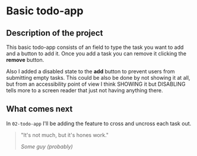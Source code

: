 # Basic todo-app

## Description of the project

This basic todo-app consists of an field to type the task you want to add and a button to add it.
Once you add a task you can remove it clicking the **remove** button.

Also I added a disabled state to the **add** button to prevent users from submitting empty tasks. This could be also be done by not showing it at all, but from an accessibility point of view I think SHOWING it but DISABLING tells more to a screen reader that just not having anything there.

## What comes next

In `02-todo-app` I'll be adding the feature to cross and uncross each task out.

> "It's not much, but it's hones work."
>
> _Some guy (probably)_
